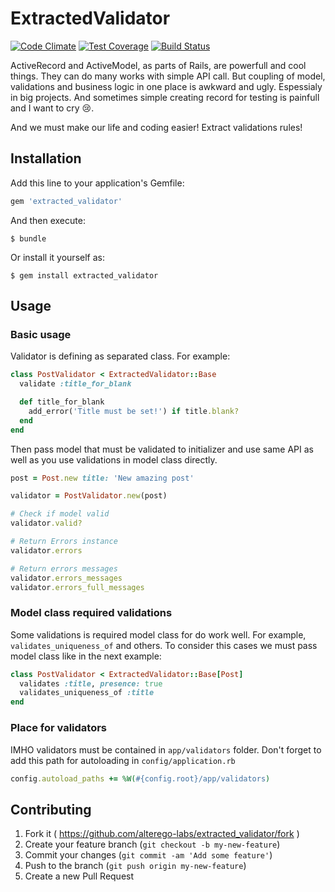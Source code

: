 # ExtractedValidator

[![Code Climate](https://codeclimate.com/github/alterego-labs/extracted_validator/badges/gpa.svg)](https://codeclimate.com/github/alterego-labs/extracted_validator)
[![Test Coverage](https://codeclimate.com/github/alterego-labs/extracted_validator/badges/coverage.svg)](https://codeclimate.com/github/alterego-labs/extracted_validator)
[![Build Status](https://travis-ci.org/alterego-labs/extracted_validator.svg)](https://travis-ci.org/alterego-labs/extracted_validator)

ActiveRecord and ActiveModel, as parts of Rails, are powerfull and cool
things. They can do many works with simple API call. But coupling of model,
validations and business logic in one place is awkward and ugly. Espessialy
in big projects. And sometimes simple creating record for testing is painfull
and I want to cry :cry:.

And we must make our life and coding easier! Extract validations rules!

## Installation

Add this line to your application's Gemfile:

```ruby
gem 'extracted_validator'
```

And then execute:

    $ bundle

Or install it yourself as:

    $ gem install extracted_validator

## Usage

### Basic usage

Validator is defining as separated class. For example:

```ruby
class PostValidator < ExtractedValidator::Base
  validate :title_for_blank

  def title_for_blank
    add_error('Title must be set!') if title.blank?
  end
end
```

Then pass model that must be validated to initializer and use same API
as well as you use validations in model class directly.

```ruby
post = Post.new title: 'New amazing post'

validator = PostValidator.new(post)

# Check if model valid
validator.valid?

# Return Errors instance
validator.errors

# Return errors messages
validator.errors_messages
validator.errors_full_messages
```

### Model class required validations

Some validations is required model class for do work well. For example,
`validates_uniqueness_of` and others. To consider this cases we must pass
model class like in the next example:

```ruby
class PostValidator < ExtractedValidator::Base[Post]
  validates :title, presence: true
  validates_uniqueness_of :title
end
```

### Place for validators

IMHO validators must be contained in `app/validators` folder. Don't forget
to add this path for autoloading in `config/application.rb`

```ruby
config.autoload_paths += %W(#{config.root}/app/validators)
```

## Contributing

1. Fork it ( https://github.com/alterego-labs/extracted_validator/fork )
2. Create your feature branch (`git checkout -b my-new-feature`)
3. Commit your changes (`git commit -am 'Add some feature'`)
4. Push to the branch (`git push origin my-new-feature`)
5. Create a new Pull Request
